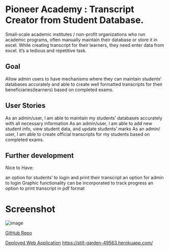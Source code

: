 # Pioneer Academy : Transcript Creator from Student Database. 

Small-scale academic institutes /  non-profit organizations who run academic programs, often manually maintain their database or store it in excel. While creating transcript for their learners, they need enter data from excel. It’s a tedious and repetitive task. 

## Goal

Allow admin users to have mechanisms where they can maintain students’ databases accurately and able to create well formatted transcripts for their beneficiaries(learners) based on completed exams. 

## User Stories

As an admin/user, I am able to maintain my students’ databases accurately with all necessary information
As an admin/user, I am able to add new student info, view student data, and update students’ marks
As an admin/ user, I am able to create official transcripts for my students based on completed exams.


## Further development

Nice to Have: 

an option for students’ to login and print their transcript
an option for admin to login
Graphic functionality can be incorporated to track progress
an option to print transcript in pdf format

 # Screenshot
 ![image](https://user-images.githubusercontent.com/65205190/91343038-86784000-e7a1-11ea-9456-5bfb2f2c382c.png)


[GitHub Repo]()

[Deployed Web Application]()
https://still-garden-49563.herokuapp.com/
